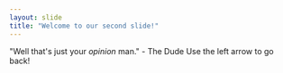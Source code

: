```yaml
---
layout: slide
title: "Welcome to our second slide!"
---
```

"Well that's just your _opinion_ man." - The Dude
Use the left arrow to go back!
